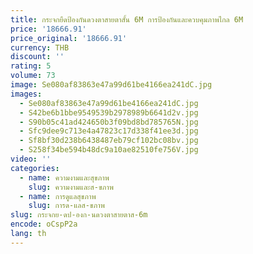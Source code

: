 ```yaml
---
title: กระจกยืดป้องกันดวงตาสายตาสั้น 6M การป้องกันและควบคุมภาพไกล 6M
price: '18666.91'
price_original: '18666.91'
currency: THB
discount: ''
rating: 5
volume: 73
image: Se080af83863e47a99d61be4166ea241dC.jpg
images:
  - Se080af83863e47a99d61be4166ea241dC.jpg
  - S42be6b1bbe9549539b2978989b6641d2v.jpg
  - S90b05c41ad424650b3f09bd8bd785765N.jpg
  - Sfc9dee9c713e4a47823c17d338f41ee3d.jpg
  - Sf8bf30d238b6438487eb79cf102bc08bv.jpg
  - S258f34be594b48dc9a10ae82510fe756V.jpg
video: ''
categories:
  - name: ความงามและสุขภาพ
    slug: ความงามและส-ขภาพ
  - name: การดูแลสุขภาพ
    slug: การด-แลส-ขภาพ
slug: กระจกย-ดป-องก-นดวงตาสายตาส-6m
encode: oCspP2a
lang: th
---
```

  